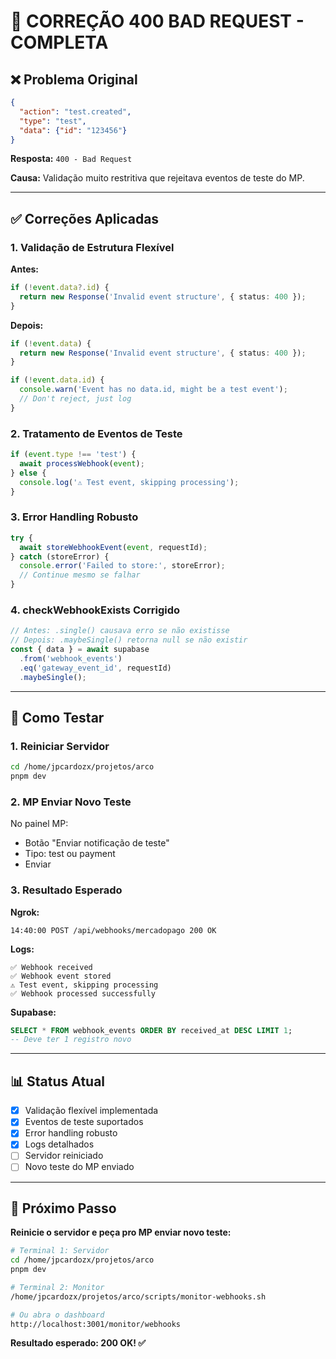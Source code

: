 # 🔧 CORREÇÃO 400 BAD REQUEST - COMPLETA

## ❌ Problema Original

```json
{
  "action": "test.created",
  "type": "test",
  "data": {"id": "123456"}
}
```

**Resposta:** `400 - Bad Request`

**Causa:** Validação muito restritiva que rejeitava eventos de teste do MP.

---

## ✅ Correções Aplicadas

### **1. Validação de Estrutura Flexível**

**Antes:**
```typescript
if (!event.data?.id) {
  return new Response('Invalid event structure', { status: 400 });
}
```

**Depois:**
```typescript
if (!event.data) {
  return new Response('Invalid event structure', { status: 400 });
}

if (!event.data.id) {
  console.warn('Event has no data.id, might be a test event');
  // Don't reject, just log
}
```

### **2. Tratamento de Eventos de Teste**

```typescript
if (event.type !== 'test') {
  await processWebhook(event);
} else {
  console.log('⚠️ Test event, skipping processing');
}
```

### **3. Error Handling Robusto**

```typescript
try {
  await storeWebhookEvent(event, requestId);
} catch (storeError) {
  console.error('Failed to store:', storeError);
  // Continue mesmo se falhar
}
```

### **4. checkWebhookExists Corrigido**

```typescript
// Antes: .single() causava erro se não existisse
// Depois: .maybeSingle() retorna null se não existir
const { data } = await supabase
  .from('webhook_events')
  .eq('gateway_event_id', requestId)
  .maybeSingle();
```

---

## 🚀 Como Testar

### **1. Reiniciar Servidor**
```bash
cd /home/jpcardozx/projetos/arco
pnpm dev
```

### **2. MP Enviar Novo Teste**
No painel MP:
- Botão "Enviar notificação de teste"
- Tipo: test ou payment
- Enviar

### **3. Resultado Esperado**

**Ngrok:**
```
14:40:00 POST /api/webhooks/mercadopago 200 OK
```

**Logs:**
```
✅ Webhook received
✅ Webhook event stored
⚠️ Test event, skipping processing
✅ Webhook processed successfully
```

**Supabase:**
```sql
SELECT * FROM webhook_events ORDER BY received_at DESC LIMIT 1;
-- Deve ter 1 registro novo
```

---

## 📊 Status Atual

- [x] Validação flexível implementada
- [x] Eventos de teste suportados
- [x] Error handling robusto
- [x] Logs detalhados
- [ ] Servidor reiniciado
- [ ] Novo teste do MP enviado

---

## 🎯 Próximo Passo

**Reinicie o servidor e peça pro MP enviar novo teste:**

```bash
# Terminal 1: Servidor
cd /home/jpcardozx/projetos/arco
pnpm dev

# Terminal 2: Monitor
/home/jpcardozx/projetos/arco/scripts/monitor-webhooks.sh

# Ou abra o dashboard
http://localhost:3001/monitor/webhooks
```

**Resultado esperado: 200 OK! ✅**
